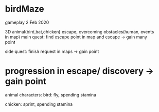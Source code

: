 # birdMaze

gameplay 2 Feb 2020

3D
animal(bird,bat,chicken) escape, overcoming obstacles(human, events in map)
main quest: find escape point in map and escape -> gain many point	

side quest: finish request in maps -> gain point

progression in escape/ discovery -> gain point
=====================================================================
animal characters:
bird: fly, spending stamina

chicken: sprint, spending stamina